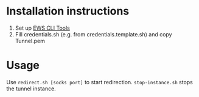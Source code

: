 # Installation instructions

1. Set up [EWS CLI Tools](http://docs.aws.amazon.com/AWSEC2/latest/CommandLineReference/Welcome.html)
2. Fill credentials.sh (e.g. from credentials.template.sh) and copy Tunnel.pem

# Usage

Use `redirect.sh [socks port]` to start redirection.
`stop-instance.sh` stops the tunnel instance.
